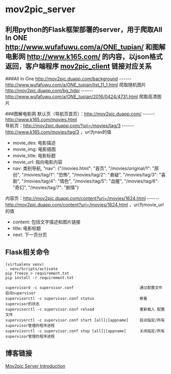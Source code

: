﻿# mov2pic_server
利用python的Flask框架部署的server，用于爬取All In ONE http://www.wufafuwu.com/a/ONE_tupian/ 和图解电影网 http://www.k165.com/ 的内容，以json格式返回，客户端程序 [mov2pic_client](https://github.com/AndKid/mov2pic_client)
链接对应关系
------------
###All In One
http://mov2pic.duapp.com/background ------ http://www.wufafuwu.com/a/ONE_tupian/list_11_1.html 爬取随机图片  
http://mov2pic.duapp.com/bg_hdpi ------ http://www.wufafuwu.com/a/ONE_tupian/2016/0424/4731.html 爬取高清图片

###图解电影网
默认页（导航页首页）：http://mov2pic.duapp.com/ ------ http://www.k165.com/movies.html  
导航页：http://mov2pic.duapp.com/?uri=/movies/tag/3 ------ http://www.k165.com/movies/tag/3 ，uri为nav的值
* movie_des: 电影描述
* movie_img: 电影插图
* movie_title: 电影标题
* movie_url: 指向电影内容
* nav: 类别导航, "nav": {"/movies.html": "首页", "/movies/original/1": "原创", "/movies/tag/1": "恐怖", "/movies/tag/2": "悬疑", "/movies/tag/3": "喜剧", "/movies/tag/4": "情色", "/movies/tag/5": "血腥", "/movies/tag/6": "奇幻", "/movies/tag/7": "剧情"}

内容页：http://mov2pic.duapp.com/content?uri=/movies/1624.html ------ http://mov2pic.duapp.com/content?uri=/movies/1624.html ，uri为movie_url的值
* content: 包括文字描述和图片链接
* title: 电影标题
* next: 下一页分页

Flask相关命令
------------
```shell
(virtualenv venv)
. venv/Scripts/activate
pip freeze > requirement.txt
pip install -r requirement.txt

supervisord -c supervisor.conf                             通过配置文件启动supervisor
supervisorctl -c supervisor.conf status                    察看supervisor的状态
supervisorctl -c supervisor.conf reload                    重新载入 配置文件
supervisorctl -c supervisor.conf start [all]|[appname]     启动指定/所有 supervisor管理的程序进程
supervisorctl -c supervisor.conf stop [all]|[appname]      关闭指定/所有 supervisor管理的程序进程
```
博客链接
------------
[Mov2pic Server Introduction](http://andkid.github.io/2016/04/25/mov2pic_server/)
